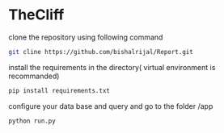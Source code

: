 # TheCliff

clone the repository using following command
```bash
git cline https://github.com/bishalrijal/Report.git
```

install  the requirements in the directory( virtual environment is recommanded)
```bash
pip install requirements.txt
```
configure your data base and query and go to the folder /app
```bash
python run.py
```
